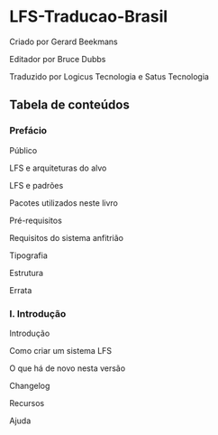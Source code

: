# LFS-Traducao-Brasil


Criado por Gerard Beekmans

Editador por Bruce Dubbs

Traduzido por Logicus Tecnologia e Satus Tecnologia


## Tabela de conteúdos

### Prefácio

Público

LFS e arquiteturas do alvo

LFS e padrões

Pacotes utilizados neste livro

Pré-requisitos

Requisitos do sistema anfitrião

Tipografia

Estrutura

Errata


### I. Introdução

Introdução

Como criar um sistema LFS

O que há de novo nesta versão

Changelog

Recursos

Ajuda
